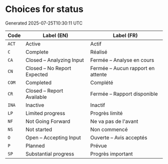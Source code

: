 # Choices for status

Generated 2025-07-25T10:30:11 UTC

| Code | Label (EN) | Label (FR) |
|------|------------|------------|
| `ACT` | Active | Actif |
| `C` | Complete | Réalisé |
| `CA` | Closed – Analyzing Input | Fermée – Analyse en cours |
| `CN` | Closed – No Report Expected | Fermée – Aucun rapport en attente |
| `COM` | Completed | Complété |
| `CR` | Closed – Report Available | Fermée – Rapport disponible |
| `INA` | Inactive | Inactif |
| `LP` | Limited progress | Progrès limité |
| `NF` | Not Going Forward | Ne va pas de l'avant |
| `NS` | Not started | Non commencé |
| `O` | Open – Accepting Input | Ouverte – Avis acceptés |
| `P` | Planned | Prévue |
| `SP` | Substantial progress | Progrès important |
